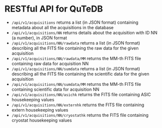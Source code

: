 # RESTful API for QuTeDB

- `/api/v1/acquisitions` returns a list (in JSON format) containing metadata about all the acquisitions in the database
- `/api/v1/acquisitions/NN` returns details about the acquisition with ID NN (a number), in JSON format
- `/api/v1/acquisitions/NN/rawdata` returns a list (in JSON format) describing all the FITS file containing the raw data for the given acquisition
- `/api/v1/acquisitions/NN/rawdata/MM` returns the MM-th FITS file containing raw data for acquisition NN
- `/api/v1/acquisitions/NN/sumdata` returns a list (in JSON format) describing all the FITS file containing the scientific data for the given acquisition
- `/api/v1/acquisitions/NN/sumdata/MM` returns the MM-th FITS file containing scientific data for acquisition NN
- `/api/v1/acquisitions/NN/asichk` returns the FITS file containing ASIC housekeeping values
- `/api/v1/acquisitions/NN/externhk` returns the FITS file containing extern housekeeping values
- `/api/v1/acquisitions/NN/cryostathk` returns the FITS file containing cryostat housekeeping values
